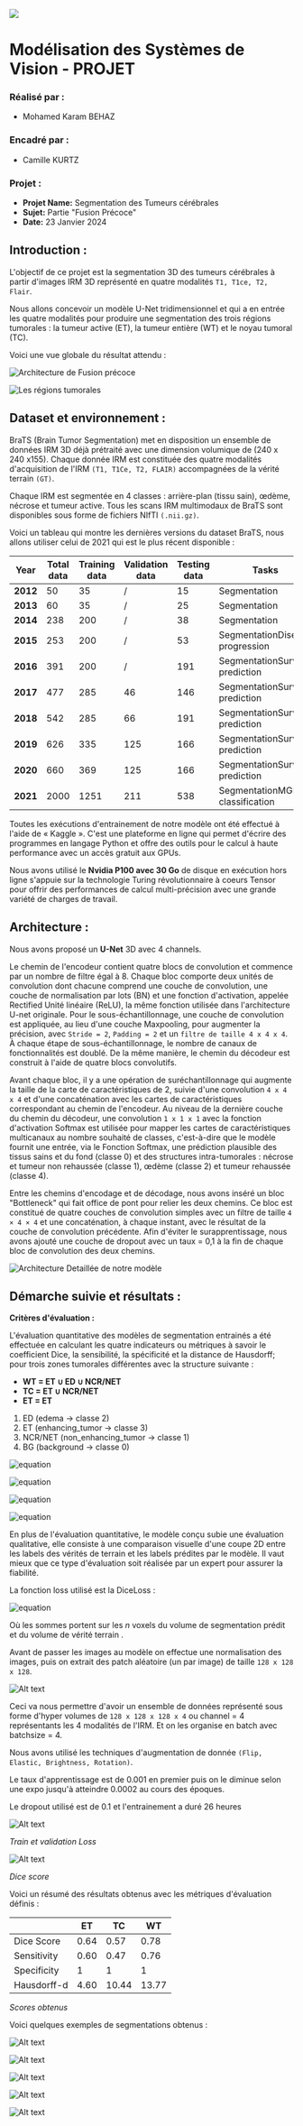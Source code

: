 
![](image-12.png)

# Modélisation des Systèmes de Vision - PROJET



### Réalisé par :

- Mohamed Karam BEHAZ

### Encadré par :

- Camille KURTZ


### Projet :

- **Projet Name:** Segmentation des Tumeurs cérébrales
- **Sujet:** Partie "Fusion Précoce"
- **Date:** 23 Janvier 2024

## Introduction :

L'objectif de ce projet est la segmentation 3D des tumeurs cérébrales à partir d'images IRM 3D représenté en quatre modalités `T1, T1ce, T2, Flair`.

Nous allons concevoir un modèle U-Net tridimensionnel et qui a en entrée les quatre modalités pour produire une segmentation des trois régions tumorales : la tumeur active (ET), la tumeur entière (WT) et le noyau tumoral (TC).

Voici une vue globale du résultat attendu :

![Architecture de Fusion précoce](image.png)

![Les régions tumorales](image-1.png)

## Dataset et environnement :

BraTS (Brain Tumor Segmentation) met en disposition un ensemble de données IRM 3D déjà prétraité avec une dimension volumique de (240 x 240 x155). Chaque donnée IRM est constituée des quatre modalités d'acquisition de l'IRM `(T1, T1Ce, T2, FLAIR)` accompagnées de la vérité terrain `(GT)`.

Chaque IRM est segmentée en 4 classes : arrière-plan (tissu sain), œdème, nécrose et tumeur active. Tous les scans IRM multimodaux de BraTS sont disponibles sous forme de fichiers NIfTI `(.nii.gz)`.

Voici un tableau qui montre les dernières versions du dataset BraTS, nous allons utiliser celui de 2021 qui est le plus récent disponible :

| **Year** | **Total data** | **Training data** | **Validation data** | **Testing data** | **Tasks** |
| --- | --- | --- | --- | --- | --- |
| **2012** | 50 | 35 | / | 15 | Segmentation |
| **2013** | 60 | 35 | / | 25 | Segmentation |
| **2014** | 238 | 200 | / | 38 | Segmentation |
| **2015** | 253 | 200 | / | 53 | SegmentationDisease progression |
| **2016** | 391 | 200 | / | 191 | SegmentationSurvival prediction |
| **2017** | 477 | 285 | 46 | 146 | SegmentationSurvival prediction |
| **2018** | 542 | 285 | 66 | 191 | SegmentationSurvival prediction |
| **2019** | 626 | 335 | 125 | 166 | SegmentationSurvival prediction |
| **2020** | 660 | 369 | 125 | 166 | SegmentationSurvival prediction |
| **2021** | 2000 | 1251 | 211 | 538 | SegmentationMGMT classification |

Toutes les exécutions d'entrainement de notre modèle ont été effectué à l'aide de « Kaggle ». C'est une plateforme en ligne qui permet d'écrire des programmes en langage Python et offre des outils pour le calcul à haute performance avec un accès gratuit aux GPUs.

Nous avons utilisé le **Nvidia P100 avec 30 Go** de disque en exécution hors ligne s'appuie sur la technologie Turing révolutionnaire à coeurs Tensor pour offrir des performances de calcul multi-précision avec une grande variété de charges de travail.

## Architecture :

Nous avons proposé un **U-Net** 3D avec 4 channels.

Le chemin de l'encodeur contient quatre blocs de convolution et commence par un nombre de filtre égal à 8. Chaque bloc comporte deux unités de convolution dont chacune comprend une couche de convolution, une couche de normalisation par lots (BN) et une fonction d'activation, appelée Rectified Unité linéaire (ReLU), la même fonction utilisée dans l'architecture U-net originale. Pour le sous-échantillonnage, une couche de convolution est appliquée, au lieu d'une couche Maxpooling, pour augmenter la précision, avec `Stride = 2`, `Padding = 2` et un `filtre de taille 4 x 4 x 4`. À chaque étape de sous-échantillonnage, le nombre de canaux de fonctionnalités est doublé. De la même manière, le chemin du décodeur est construit à l'aide de quatre blocs convolutifs.

Avant chaque bloc, il y a une opération de suréchantillonnage qui augmente la taille de la carte de caractéristiques de 2, suivie d'une convolution `4 x 4 x 4` et d'une concaténation avec les cartes de caractéristiques correspondant au chemin de l'encodeur. Au niveau de la dernière couche du chemin du décodeur, une convolution `1 x 1 x 1` avec la fonction d'activation Softmax est utilisée pour mapper les cartes de caractéristiques multicanaux au nombre souhaité de classes, c'est-à-dire que le modèle fournit une entrée, via le Fonction Softmax, une prédiction plausible des tissus sains et du fond (classe 0) et des structures intra-tumorales : nécrose et tumeur non rehaussée (classe 1), œdème (classe 2) et tumeur rehaussée (classe 4).

Entre les chemins d'encodage et de décodage, nous avons inséré un bloc "Bottleneck" qui fait office de pont pour relier les deux chemins. Ce bloc est constitué de quatre couches de convolution simples avec un filtre de taille `4 × 4 × 4` et une concaténation, à chaque instant, avec le résultat de la couche de convolution précédente. Afin d'éviter le surapprentissage, nous avons ajouté une couche de dropout avec un taux = 0,1 à la fin de chaque bloc de convolution des deux chemins.

![Architecture Detaillée de notre modèle](image-2.png)

## Démarche suivie et résultats :

**Critères d'évaluation :**

L'évaluation quantitative des modèles de segmentation entrainés a été effectuée en calculant les quatre indicateurs ou métriques à savoir le coefficient Dice, la sensibilité, la spécificité et la distance de Hausdorff; pour trois zones tumorales différentes avec la structure suivante :



* **WT = ET ∪ ED ∪ NCR/NET**
* **TC = ET ∪ NCR/NET**
* **ET = ET**


1.   ED (edema -> classe 2)
2.   ET (enhancing_tumor -> classe 3)
3.   NCR/NET (non_enhancing_tumor -> classe 1)
4.   BG (background -> classe 0)


![equation](https://latex.codecogs.com/svg.image?\inline&space;Dice=\frac{2|Ref\bigcap&space;Seg|}{|Ref|&plus;|Seg|})

![equation](https://latex.codecogs.com/svg.image?\inline&space;Sensibility=\frac{|Ref\bigcap&space;Seg|}{|Seg|})

![equation](https://latex.codecogs.com/svg.image?\inline&space;Specificity=\frac{|\overline{Ref}\bigcap\overline{Seg}|}{|\overline{Ref}|})

![equation](https://latex.codecogs.com/svg.image?\inline&space;{\displaystyle&space;d_{\mathrm{H}}(X,Y):=\max\left\(\sup&space;_{x\in&space;X}d(x,Y),\sup&space;_{y\in&space;Y}d(X,y)\,\right\),})




En plus de l'évaluation quantitative, le modèle conçu subie une évaluation qualitative, elle consiste à une comparaison visuelle d'une coupe 2D entre les labels des vérités de terrain et les labels prédites par le modèle. Il vaut mieux que ce type d'évaluation soit réalisée par un expert pour assurer la fiabilité.

La fonction loss utilisé est la DiceLoss :

![equation](https://latex.codecogs.com/svg.image?\inline&space;DiceLoss=1-\frac{(2\sum&space;_i^n&space;p_i&space;g_i)}{(\sum_i^n&space;p_i^2&plus;\sum_i^n&space;g_i^2)})

Où les sommes portent sur les _n_ voxels du volume de segmentation prédit et du volume de vérité terrain .

Avant de passer les images au modèle on effectue une normalisation des images, puis on extrait des patch aléatoire (un par image) de taille `128 x 128 x 128`.

![Alt text](image-4.png)

Ceci va nous permettre d'avoir un ensemble de données représenté sous forme d'hyper volumes de `128 x 128 x 128 x 4` ou channel = 4 représentants les 4 modalités de l'IRM. Et on les organise en batch avec batchsize = 4.

Nous avons utilisé les techniques d'augmentation de donnée `(Flip, Elastic, Brightness, Rotation)`.

Le taux d'apprentissage est de 0.001 en premier puis on le diminue selon une expo jusqu'à atteindre 0.0002 au cours des époques.

Le dropout utilisé est de 0.1 et l'entrainement a duré 26 heures

![Alt text](image-5.png)

_Train et validation Loss_

![Alt text](image-6.png)

_Dice score_

Voici un résumé des résultats obtenus avec les métriques d'évaluation définis :

| | ET | TC | WT |
| --- | --- | --- | --- |
| Dice Score | 0.64 | 0.57 | 0.78 |
| Sensitivity | 0.60 | 0.47 | 0.76 |
| Specificity | 1 | 1 | 1 |
| Hausdorff-d | 4.60 | 10.44 | 13.77 |

_Scores obtenus_

Voici quelques exemples de segmentations obtenus :

![Alt text](image-7.png)

![Alt text](image-8.png)

![Alt text](image-9.png)

![Alt text](image-10.png)

![Alt text](image-11.png)
